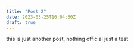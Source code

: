 ```yaml
---
title: "Post 2"
date: 2023-03-25T16:04:30Z
draft: true
---
```


this is just another post, nothing official just a test